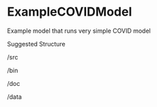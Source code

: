 <head><!-- Global site tag (gtag.js) - Google Analytics -->
<script async src="https://www.googletagmanager.com/gtag/js?id=G-WNEY1TJ6HH"></script>
<script>
  window.dataLayer = window.dataLayer || [];
  function gtag(){dataLayer.push(arguments);}
  gtag('js', new Date());

  gtag('config', 'G-WNEY1TJ6HH');
</script>
</head>

# ExampleCOVIDModel
Example model that runs very simple COVID model

Suggested Structure

/src

/bin

/doc

/data
